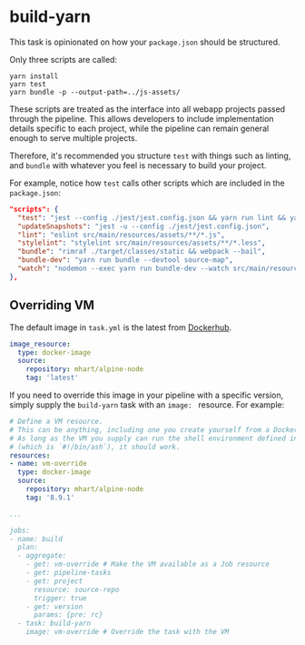 # build-yarn

This task is opinionated on how your `package.json` should be structured.

Only three scripts are called:
```
yarn install
yarn test
yarn bundle -p --output-path=../js-assets/
```

These scripts are treated as the interface into all webapp projects passed through the pipeline. This allows developers to include implementation details specific to each project, while the pipeline can remain general enough to serve multiple projects.

Therefore, it's recommended you structure `test` with things such as linting, and `bundle` with whatever you feel is necessary to build your project.

For example, notice how `test` calls other scripts which are included in the `package.json`:
```json
"scripts": {
  "test": "jest --config ./jest/jest.config.json && yarn run lint && yarn run stylelint",
  "updateSnapshots": "jest -u --config ./jest/jest.config.json",
  "lint": "eslint src/main/resources/assets/**/*.js",
  "stylelint": "stylelint src/main/resources/assets/**/*.less",
  "bundle": "rimraf ./target/classes/static && webpack --bail",
  "bundle-dev": "yarn run bundle --devtool source-map",
  "watch": "nodemon --exec yarn run bundle-dev --watch src/main/resources/assets -L"
},
```

## Overriding VM

The default image in `task.yml` is the latest from [Dockerhub](https://hub.docker.com/r/mhart/alpine-node/).
```yaml
image_resource:
  type: docker-image
  source:
    repository: mhart/alpine-node
    tag: 'latest'
```

If you need to override this image in your pipeline with a specific version, simply supply the `build-yarn` task with an `image: ` resource. For example:

```yaml
# Define a VM resource.
# This can be anything, including one you create yourself from a Dockerfile.
# As long as the VM you supply can run the shell environment defined in `task.sh` 
# (which is `#!/bin/ash`), it should work.
resources:
- name: vm-override
  type: docker-image
  source:
    repository: mhart/alpine-node
    tag: '8.9.1'

...

jobs:
- name: build
  plan:
  - aggregate:
    - get: vm-override # Make the VM available as a Job resource
    - get: pipeline-tasks
    - get: project
      resource: source-repo
      trigger: true
    - get: version
      params: {pre: rc}
  - task: build-yarn
    image: vm-override # Override the task with the VM
```